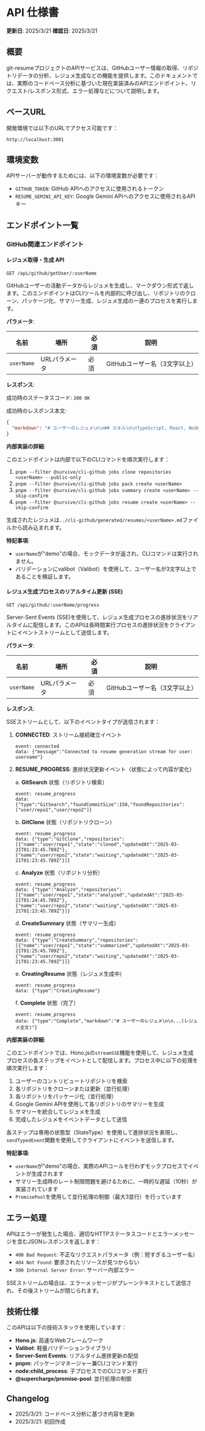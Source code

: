 # API 仕様書

**更新日**: 2025/3/21
**確認日**: 2025/3/21

## 概要

git-resumeプロジェクトのAPIサービスは、GitHubユーザー情報の取得、リポジトリデータの分析、レジュメ生成などの機能を提供します。このドキュメントでは、実際のコードベース分析に基づいた現在実装済みのAPIエンドポイント、リクエスト/レスポンス形式、エラー処理などについて説明します。

## ベースURL

開発環境では以下のURLでアクセス可能です：

```
http://localhost:3001
```

## 環境変数

APIサーバーが動作するためには、以下の環境変数が必要です：

- `GITHUB_TOKEN`: GitHub APIへのアクセスに使用されるトークン
- `RESUME_GEMINI_API_KEY`: Google Gemini APIへのアクセスに使用されるAPIキー

## エンドポイント一覧

### GitHub関連エンドポイント

#### レジュメ取得・生成 API

```
GET /api/github/getUser/:userName
```

GitHubユーザーの活動データからレジュメを生成し、マークダウン形式で返します。このエンドポイントはCLIツールを内部的に呼び出し、リポジトリのクローン、パッケージ化、サマリー生成、レジュメ生成の一連のプロセスを実行します。

**パラメータ**:

| 名前 | 場所 | 必須 | 説明 |
|------|------|------|------|
| `userName` | URLパラメータ | 必須 | GitHubユーザー名（3文字以上） |

**レスポンス**:

成功時のステータスコード: `200 OK`

成功時のレスポンス本文:
```json
{
  "markdown": "# ユーザーのレジュメ\n\n## スキル\n\nTypeScript, React, Node.js...(以下レジュメ内容)"
}
```

**内部実装の詳細**:

このエンドポイントは内部で以下のCLIコマンドを順次実行します：

1. `pnpm --filter @survive/cli-github jobs clone repositories <userName> --public-only`
2. `pnpm --filter @survive/cli-github jobs pack create <userName>`
3. `pnpm --filter @survive/cli-github jobs summary create <userName> --skip-confirm`
4. `pnpm --filter @survive/cli-github jobs resume create <userName> --skip-confirm`

生成されたレジュメは`../cli-github/generated/resumes/<userName>.md`ファイルから読み込まれます。

**特記事項**:
- `userName`が"demo"の場合、モックデータが返され、CLIコマンドは実行されません。
- バリデーションにvalibot（Valibot）を使用して、ユーザー名が3文字以上であることを検証します。

#### レジュメ生成プロセスのリアルタイム更新 (SSE)

```
GET /api/github/:userName/progress
```

Server-Sent Events (SSE)を使用して、レジュメ生成プロセスの進捗状況をリアルタイムに配信します。このAPIは長時間実行プロセスの進捗状況をクライアントにイベントストリームとして送信します。

**パラメータ**:

| 名前 | 場所 | 必須 | 説明 |
|------|------|------|------|
| `userName` | URLパラメータ | 必須 | GitHubユーザー名（3文字以上） |

**レスポンス**:

SSEストリームとして、以下のイベントタイプが送信されます：

1. **CONNECTED**: ストリーム接続確立イベント
   ```
   event: connected
   data: {"message":"Connected to resume generation stream for user: username"}
   ```

2. **RESUME_PROGRESS**: 進捗状況更新イベント（状態によって内容が変化）
   
   a. **GitSearch** 状態（リポジトリ検索）
   ```
   event: resume_progress
   data: {"type":"GitSearch","foundCommitSize":150,"foundRepositories":["user/repo1","user/repo2"]}
   ```
   
   b. **GitClone** 状態（リポジトリクローン）
   ```
   event: resume_progress
   data: {"type":"GitClone","repositories":[{"name":"user/repo1","state":"cloned","updatedAt":"2025-03-21T01:23:45.789Z"},{"name":"user/repo2","state":"waiting","updatedAt":"2025-03-21T01:23:45.789Z"}]}
   ```
   
   c. **Analyze** 状態（リポジトリ分析）
   ```
   event: resume_progress
   data: {"type":"Analyze","repositories":[{"name":"user/repo1","state":"analyzed","updatedAt":"2025-03-21T01:24:45.789Z"},{"name":"user/repo2","state":"waiting","updatedAt":"2025-03-21T01:23:45.789Z"}]}
   ```
   
   d. **CreateSummary** 状態（サマリー生成）
   ```
   event: resume_progress
   data: {"type":"CreateSummary","repositories":[{"name":"user/repo1","state":"summarized","updatedAt":"2025-03-21T01:25:45.789Z"},{"name":"user/repo2","state":"waiting","updatedAt":"2025-03-21T01:23:45.789Z"}]}
   ```
   
   e. **CreatingResume** 状態（レジュメ生成中）
   ```
   event: resume_progress
   data: {"type":"CreatingResume"}
   ```
   
   f. **Complete** 状態（完了）
   ```
   event: resume_progress
   data: {"type":"Complete","markdown":"# ユーザーのレジュメ\n\n...(レジュメ全文)"}
   ```

**内部実装の詳細**:

このエンドポイントでは、Hono.jsの`streamSSE`機能を使用して、レジュメ生成プロセスの各ステップをイベントとして配信します。プロセス中に以下の処理を順次実行します：

1. ユーザーのコントリビュートリポジトリを検索
2. 各リポジトリをクローンまたは更新（並行処理）
3. 各リポジトリをパッケージ化（並行処理）
4. Google Gemini APIを使用して各リポジトリのサマリーを生成
5. サマリーを統合してレジュメを生成
6. 完成したレジュメをイベントデータとして送信

各ステップは専用の状態型（StateType）を使用して進捗状況を表現し、`sendTypedEvent`関数を使用してクライアントにイベントを送信します。

**特記事項**:
- `userName`が"demo"の場合、実際のAPIコールを行わずモックプロセスでイベントが生成されます
- サマリー生成時のレート制限問題を避けるために、一時的な遅延（10秒）が実装されています
- `PromisePool`を使用して並行処理の制御（最大3並行）を行っています

## エラー処理

APIはエラーが発生した場合、適切なHTTPステータスコードとエラーメッセージを含むJSONレスポンスを返します：

- `400 Bad Request`: 不正なリクエストパラメータ（例：短すぎるユーザー名）
- `404 Not Found`: 要求されたリソースが見つからない
- `500 Internal Server Error`: サーバー内部エラー

SSEストリームの場合は、エラーメッセージがプレーンテキストとして送信され、その後ストリームが閉じられます。

## 技術仕様

このAPIは以下の技術スタックを使用しています：

- **Hono.js**: 高速なWebフレームワーク
- **Valibot**: 軽量バリデーションライブラリ
- **Server-Sent Events**: リアルタイム進捗更新の配信
- **pnpm**: パッケージマネージャー兼CLIコマンド実行
- **node:child_process**: 子プロセスでのCLIコマンド実行
- **@supercharge/promise-pool**: 並行処理の制御

## Changelog

- 2025/3/21: コードベース分析に基づき内容を更新
- 2025/3/21: 初回作成
